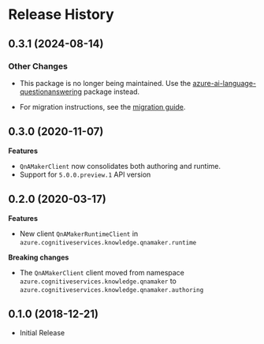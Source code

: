 # Release History

## 0.3.1 (2024-08-14)

### Other Changes

- This package is no longer being maintained. Use the [azure-ai-language-questionanswering](https://pypi.org/project/azure-ai-language-questionanswering/) package instead.

- For migration instructions, see the [migration guide](https://aka.ms/azsdk/python/migrate/azure-ai-language-questionanswering).

## 0.3.0 (2020-11-07)

**Features**

- `QnAMakerClient` now consolidates both authoring and runtime.
- Support for `5.0.0.preview.1` API version

## 0.2.0 (2020-03-17)

**Features**

- New client `QnAMakerRuntimeClient` in `azure.cognitiveservices.knowledge.qnamaker.runtime`

**Breaking changes**

- The `QnAMakerClient` client moved from namespace `azure.cognitiveservices.knowledge.qnamaker` to `azure.cognitiveservices.knowledge.qnamaker.authoring`

## 0.1.0 (2018-12-21)

* Initial Release